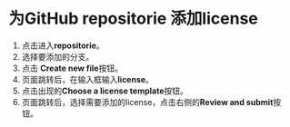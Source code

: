 # 为GitHub repositorie 添加license

1. 点击进入**repositorie**。
2. 选择要添加的分支。
3. 点击 **Create new file**按钮。
4. 页面跳转后，在输入框输入**license**。
5. 点击出现的**Choose a license template**按钮。
6. 页面跳转后，选择需要添加的license，点击右侧的**Review and submit**按钮。
